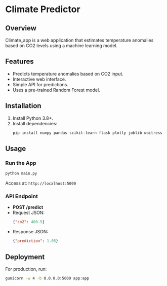 # Climate Predictor

## Overview
Climate_app is a web application that estimates temperature anomalies based on CO2 levels using a machine learning model.

## Features
- Predicts temperature anomalies based on CO2 input.
- Interactive web interface.
- Simple API for predictions.
- Uses a pre-trained Random Forest model.

## Installation
1. Install Python 3.8+.
2. Install dependencies:
   ```bash
   pip install numpy pandas scikit-learn flask plotly joblib waitress
   ```

## Usage
### Run the App
```bash
python main.py
```
Access at: `http://localhost:5000`

### API Endpoint
- **POST /predict**
- Request JSON:
  ```json
  {"co2": 400.5}
  ```
- Response JSON:
  ```json
  {"prediction": 1.05}
  ```

## Deployment
For production, run:
```bash
gunicorn -w 4 -b 0.0.0.0:5000 app:app
```

